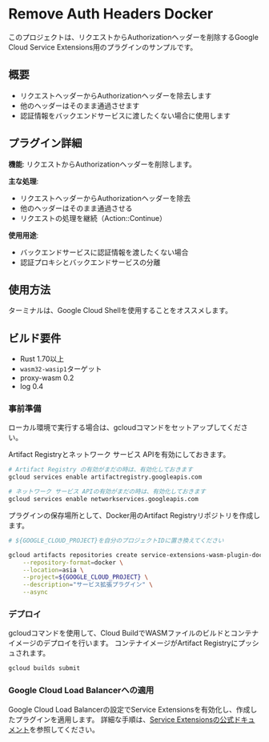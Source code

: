 # Remove Auth Headers Docker

このプロジェクトは、リクエストからAuthorizationヘッダーを削除するGoogle Cloud Service Extensions用のプラグインのサンプルです。

## 概要

- リクエストヘッダーからAuthorizationヘッダーを除去します
- 他のヘッダーはそのまま通過させます
- 認証情報をバックエンドサービスに渡したくない場合に使用します


## プラグイン詳細

**機能**: リクエストからAuthorizationヘッダーを削除します。

**主な処理**:
- リクエストヘッダーからAuthorizationヘッダーを除去
- 他のヘッダーはそのまま通過させる
- リクエストの処理を継続（Action::Continue）

**使用用途**:
- バックエンドサービスに認証情報を渡したくない場合
- 認証プロキシとバックエンドサービスの分離



## 使用方法

ターミナルは、Google Cloud Shellを使用することをオススメします。


## ビルド要件

- Rust 1.70以上
- `wasm32-wasip1`ターゲット
- proxy-wasm 0.2
- log 0.4


### 事前準備

ローカル環境で実行する場合は、gcloudコマンドをセットアップしてください。

Artifact Registryとネットワーク サービス APIを有効にしておきます。


```bash
# Artifact Registry の有効がまだの時は、有効化しておきます
gcloud services enable artifactregistry.googleapis.com

# ネットワーク サービス APIの有効がまだの時は、有効化しておきます
gcloud services enable networkservices.googleapis.com
```

プラグインの保存場所として、Docker用のArtifact Registryリポジトリを作成します。

```bash
# ${GOOGLE_CLOUD_PROJECT}を自分のプロジェクトIDに置き換えてください

gcloud artifacts repositories create service-extensions-wasm-plugin-docker \
    --repository-format=docker \
    --location=asia \
    --project=${GOOGLE_CLOUD_PROJECT} \
    --description="サービス拡張プラグイン" \
    --async

```


### デプロイ

gcloudコマンドを使用して、Cloud BuildでWASMファイルのビルドとコンテナイメージのデプロイを行います。
コンテナイメージがArtifact Registryにプッシュされます。

```bash
gcloud builds submit
```

### Google Cloud Load Balancerへの適用

Google Cloud Load Balancerの設定でService Extensionsを有効化し、作成したプラグインを適用します。
詳細な手順は、[Service Extensionsの公式ドキュメント](https://cloud.google.com/service-extensions/docs/configure-edge-extensions)を参照してください。

